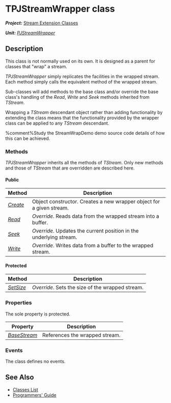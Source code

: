 # TPJStreamWrapper class

***Project:*** [Stream Extension Classes](../API.md)

***Unit:*** [_PJStreamWrapper_](./PJStreamWrapper.md)

## Description

This class is not normally used on its own. It is designed as a parent for classes that "wrap" a stream.

_TPJStreamWrapper_ simply replicates the facilities in the wrapped stream. Each method simply calls the equivalent method of the wrapped stream.

Sub-classes will add methods to the base class and/or override the base class's handling of the _Read_, _Write_ and _Seek_ methods inherited from _TStream_.

Wrapping a _TStream_ descendant object rather than adding functionality by extending the class means that the functionality provided by the wrapper class can be applied to any _TStream_ descendant.

%comment%Study the StreamWrapDemo demo source code details of how this can be achieved.

### Methods

_TPJStreamWrapper_ inherits all the methods of _TStream_. Only new methods and those of _TStream_ that are overridden are described here.

#### Public

| Method | Description |
|--------|-------------|
| [_Create_](TPJStreamWrapper-Create.md) | Object constructor. Creates a new wrapper object for a given stream. |
| [_Read_](TPJStreamWrapper-Read.md) | _Override_. Reads data from the wrapped stream into a buffer. |
| [_Seek_](TPJStreamWrapper-Seek.md) | _Override_. Updates the current position in the underlying stream. |
| [_Write_](TPJStreamWrapper-Write.md) | _Override_. Writes data from a buffer to the wrapped stream. |

#### Protected

| Method | Description |
|--------|-------------|
| [_SetSize_](TPJStreamWrapper-SetSize.md) | _Override_. Sets the size of the wrapped stream. |

### Properties

The sole property is protected.

| Property | Description |
|----------|-------------|
| [_BaseStream_](TPJStreamWrapper-BaseStream.md) | References the wrapped stream. |

### Events

The class defines no events.

## See Also

* [Classes List](./Classes.md)
* [Programmers' Guide](../API.md)
